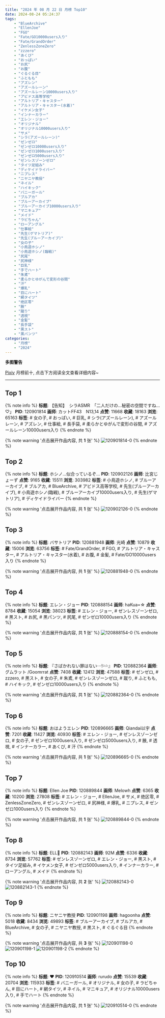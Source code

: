 ```yaml
---
title: "2024 年 08 月 22 日 月榜 Top10"
date: 2024-08-24 05:24:37
tags:
    - "BlueArchive"
    - "EllenJoe"
    - "FGO"
    - "Fate/GO10000users入り"
    - "Fate/GrandOrder"
    - "ZenlessZoneZero"
    - "zzzero"
    - "あくび"
    - "おっぱい"
    - "お尻"
    - "お腹"
    - "ぐるぐる目"
    - "ふともも"
    - "アズレン"
    - "アズールレーン"
    - "アズールレーン10000users入り"
    - "アビドス高等学校"
    - "アルトリア・キャスター"
    - "アルトリア・キャスター(水着)"
    - "イケメン女子"
    - "インナーカラー"
    - "エレン・ジョー"
    - "オリジナル"
    - "オリジナル10000users入り"
    - "サメ"
    - "シラ(アズールレーン)"
    - "ゼンゼロ"
    - "ゼンゼロ10000users入り"
    - "ゼンゼロ1000users入り"
    - "ゼンゼロ5000users入り"
    - "ゼンレスゾーンゼロ"
    - "タイツ足組み"
    - "ディケイドライバー"
    - "ニプレス"
    - "ニヤニヤ教授"
    - "ネイル"
    - "ハイキック"
    - "バニーガール"
    - "ブルアカ"
    - "ブルーアーカイブ"
    - "ブルーアーカイブ10000users入り"
    - "マニキュア"
    - "メイド"
    - "ラビちゃん"
    - "ローアングル"
    - "仕事絵"
    - "先生(ゲマトリア)"
    - "先生(ブルーアーカイブ)"
    - "女の子"
    - "小鳥遊ホシノ"
    - "小鳥遊ホシノ(臨戦)"
    - "尻尾"
    - "尻神様"
    - "巨乳"
    - "手でハート"
    - "朱鳶"
    - "柔らかとゆがんで変形の谷間"
    - "汗"
    - "爆乳"
    - "目にハート"
    - "網タイツ"
    - "绝区零"
    - "腋"
    - "蹴り"
    - "透視"
    - "金髪"
    - "長手袋"
    - "黒スト"
    - "黒パンツ"
categories:
    - "月榜"
    - "2024"
---
```


<i class="fa fa-triangle-exclamation"></i>**多图警告**<i class="fa fa-triangle-exclamation"></i>

[Pixiv](https://www.pixiv.net/) 月榜前十, 点击下方阅读全文查看详细内容~

<!-- more -->

---

## Top 1

{% note info %}
**标题**: 【告知】　シラASMR　「二人だけの…秘密の空間ですね…♡」
**PID**: 120901814 **画师**: カットFF43　N13,14
**点赞**: 11668 **收藏**: 18163 **浏览**: 65163
**标签**: # 女の子, # おっぱい, # 巨乳, # シラ(アズールレーン), # アズールレーン, # アズレン, # 仕事絵, # 長手袋, # 柔らかとゆがんで変形の谷間, # アズールレーン10000users入り
{% endnote %}

{% note warning '点击展开作品内容, 共 **1** 张' %}
![120901814-0](https://i.pixiv.re/img-original/img/2024/07/26/19/30/02/120901814_p0.jpg)
{% endnote %}

## Top 2

{% note info %}
**标题**: ホシノ…似合っているぞ…
**PID**: 120902126 **画师**: 比宮じょーず
**点赞**: 9165 **收藏**: 15511 **浏览**: 303982
**标签**: # 小鳥遊ホシノ, # ブルーアーカイブ, # ブルアカ, # BlueArchive, # アビドス高等学校, # 先生(ブルーアーカイブ), # 小鳥遊ホシノ(臨戦), # ブルーアーカイブ10000users入り, # 先生(ゲマトリア), # ディケイドライバー
{% endnote %}

{% note warning '点击展开作品内容, 共 **1** 张' %}
![120902126-0](https://i.pixiv.re/img-original/img/2024/07/26/19/42/21/120902126_p0.png)
{% endnote %}

## Top 3

{% note info %}
**标题**: バサトリア
**PID**: 120881948 **画师**: 光崎
**点赞**: 10879 **收藏**: 15006 **浏览**: 63756
**标签**: # Fate/GrandOrder, # FGO, # アルトリア・キャスター, # アルトリア・キャスター(水着), # お腹, # 金髪, # Fate/GO10000users入り
{% endnote %}

{% note warning '点击展开作品内容, 共 **1** 张' %}
![120881948-0](https://i.pixiv.re/img-original/img/2024/07/26/00/00/07/120881948_p0.png)
{% endnote %}

## Top 4

{% note info %}
**标题**: エレン・ジョー
**PID**: 120888154 **画师**: haKua=☆
**点赞**: 8784 **收藏**: 15054 **浏览**: 38023
**标签**: # エレン・ジョー, # ゼンレスゾーンゼロ, # 黒スト, # お尻, # 黒パンツ, # 尻尾, # ゼンゼロ10000users入り
{% endnote %}

{% note warning '点击展开作品内容, 共 **1** 张' %}
![120888154-0](https://i.pixiv.re/img-original/img/2024/07/26/05/51/36/120888154_p0.jpg)
{% endnote %}

## Top 5

{% note info %}
**标题**: 『さばかれない罪はない⋯!💦💦』
**PID**: 120882364 **画师**: グムラット /Goomrrat
**点赞**: 7408 **收藏**: 12412 **浏览**: 47588
**标签**: # ゼンゼロ, # zzzero, # 黒スト, # 女の子, # 朱鳶, # ゼンレスゾーンゼロ, # 蹴り, # ふともも, # ハイキック, # ゼンゼロ10000users入り
{% endnote %}

{% note warning '点击展开作品内容, 共 **1** 张' %}
![120882364-0](https://i.pixiv.re/img-original/img/2024/07/26/00/03/46/120882364_p0.png)
{% endnote %}

## Top 6

{% note info %}
**标题**: おはようエレン
**PID**: 120896665 **画师**: Qiandai以宇
**点赞**: 7201 **收藏**: 11427 **浏览**: 40930
**标签**: # エレン・ジョー, # ゼンレスゾーンゼロ, # 女の子, # ゼンゼロ1000users入り, # ゼンゼロ5000users入り, # 腋, # 透視, # インナーカラー, # あくび, # 汗
{% endnote %}

{% note warning '点击展开作品内容, 共 **1** 张' %}
![120896665-0](https://i.pixiv.re/img-original/img/2024/07/26/15/41/37/120896665_p0.png)
{% endnote %}

## Top 7

{% note info %}
**标题**: Ellen Joe
**PID**: 120889844 **画师**: Melowh
**点赞**: 6365 **收藏**: 10200 **浏览**: 27808
**标签**: # エレン・ジョー, # EllenJoe, # サメ, # 绝区零, # ZenlessZoneZero, # ゼンレスゾーンゼロ, # 尻神様, # 爆乳, # ニプレス, # ゼンゼロ1000users入り
{% endnote %}

{% note warning '点击展开作品内容, 共 **1** 张' %}
![120889844-0](https://i.pixiv.re/img-original/img/2024/07/26/08/08/44/120889844_p0.jpg)
{% endnote %}

## Top 8

{% note info %}
**标题**: ELL🦈
**PID**: 120882143 **画师**: 92M
**点赞**: 6336 **收藏**: 8734 **浏览**: 57762
**标签**: # ゼンレスゾーンゼロ, # エレン・ジョー, # 黒スト, # タイツ足組み, # イケメン女子, # ゼンゼロ5000users入り, # インナーカラー, # ローアングル, # メイド
{% endnote %}

{% note warning '点击展开作品内容, 共 **2** 张' %}
![120882143-0](https://i.pixiv.re/img-original/img/2024/07/26/00/01/03/120882143_p0.png)
![120882143-1](https://i.pixiv.re/img-original/img/2024/07/26/00/01/03/120882143_p1.png)
{% endnote %}

## Top 9

{% note info %}
**标题**: ニヤニヤ教授
**PID**: 120901198 **画师**: hagoonha
**点赞**: 5018 **收藏**: 8434 **浏览**: 49893
**标签**: # ブルーアーカイブ, # ブルアカ, # BlueArchive, # 女の子, # ニヤニヤ教授, # 黒スト, # ぐるぐる目
{% endnote %}

{% note warning '点击展开作品内容, 共 **3** 张' %}
![120901198-0](https://i.pixiv.re/img-original/img/2024/07/26/19/05/18/120901198_p0.png)
![120901198-1](https://i.pixiv.re/img-original/img/2024/07/26/19/05/18/120901198_p1.png)
![120901198-2](https://i.pixiv.re/img-original/img/2024/07/26/19/05/18/120901198_p2.png)
{% endnote %}

## Top 10

{% note info %}
**标题**: ❤
**PID**: 120910514 **画师**: rurudo
**点赞**: 15539 **收藏**: 20704 **浏览**: 115933
**标签**: # バニーガール, # オリジナル, # 女の子, # ラビちゃん, # 目にハート, # 網タイツ, # ネイル, # マニキュア, # オリジナル10000users入り, # 手でハート
{% endnote %}

{% note warning '点击展开作品内容, 共 **1** 张' %}
![120910514-0](https://i.pixiv.re/img-original/img/2024/07/27/00/00/58/120910514_p0.png)
{% endnote %}

